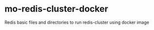 # mo-redis-cluster-docker
Redis basic files and directories to run redis-cluster using docker image
